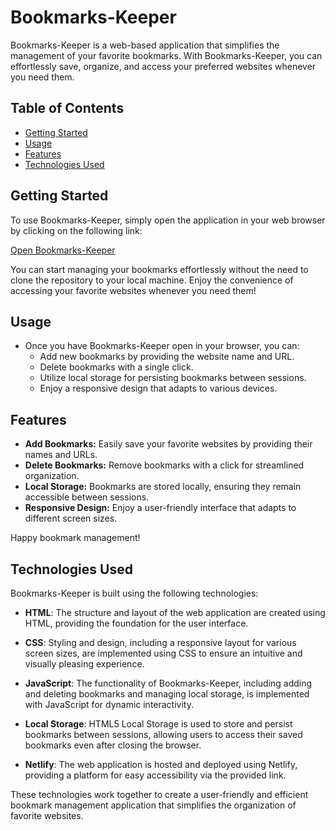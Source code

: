 # Bookmarks-Keeper

Bookmarks-Keeper is a web-based application that simplifies the management of your favorite bookmarks. With Bookmarks-Keeper, you can effortlessly save, organize, and access your preferred websites whenever you need them.

## Table of Contents

- [Getting Started](#getting-started)
- [Usage](#usage)
- [Features](#features)
- [Technologies Used](#technologies-used)

## Getting Started

To use Bookmarks-Keeper, simply open the application in your web browser by clicking on the following link:

[Open Bookmarks-Keeper](https://bookmarks-keeper-app.netlify.app/)

You can start managing your bookmarks effortlessly without the need to clone the repository to your local machine. Enjoy the convenience of accessing your favorite websites whenever you need them!

## Usage

- Once you have Bookmarks-Keeper open in your browser, you can:
  - Add new bookmarks by providing the website name and URL.
  - Delete bookmarks with a single click.
  - Utilize local storage for persisting bookmarks between sessions.
  - Enjoy a responsive design that adapts to various devices.

## Features

- **Add Bookmarks:** Easily save your favorite websites by providing their names and URLs.
- **Delete Bookmarks:** Remove bookmarks with a click for streamlined organization.
- **Local Storage:** Bookmarks are stored locally, ensuring they remain accessible between sessions.
- **Responsive Design:** Enjoy a user-friendly interface that adapts to different screen sizes.

Happy bookmark management!

## Technologies Used

Bookmarks-Keeper is built using the following technologies:

- **HTML**: The structure and layout of the web application are created using HTML, providing the foundation for the user interface.

- **CSS**: Styling and design, including a responsive layout for various screen sizes, are implemented using CSS to ensure an intuitive and visually pleasing experience.

- **JavaScript**: The functionality of Bookmarks-Keeper, including adding and deleting bookmarks and managing local storage, is implemented with JavaScript for dynamic interactivity.

- **Local Storage**: HTML5 Local Storage is used to store and persist bookmarks between sessions, allowing users to access their saved bookmarks even after closing the browser.

- **Netlify**: The web application is hosted and deployed using Netlify, providing a platform for easy accessibility via the provided link.

These technologies work together to create a user-friendly and efficient bookmark management application that simplifies the organization of favorite websites.
